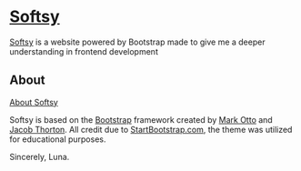 # [Softsy](http://softsy.design/)

[Softsy](http://softsy.design/) is a website powered by Bootstrap made to give me a deeper understanding in frontend development

## About

[About Softsy](http://softsy.design/page-company-about.html/)

Softsy is based on the [Bootstrap](http://getbootstrap.com/) framework created by [Mark Otto](https://twitter.com/mdo) and [Jacob Thorton](https://twitter.com/fat).
All credit due to [StartBootstrap.com](https://startbootstrap.com/theme/sb-ui-kit-pro), the theme was utilized for educational purposes.

Sincerely,
Luna.
